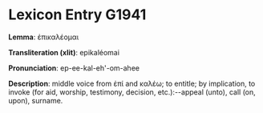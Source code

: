 # Lexicon Entry G1941

**Lemma**: ἐπικαλέομαι

**Transliteration (xlit)**: epikaléomai

**Pronunciation**: ep-ee-kal-eh'-om-ahee

**Description**:
middle voice from ἐπί and καλέω; to entitle; by implication, to invoke (for aid, worship, testimony, decision, etc.):--appeal (unto), call (on, upon), surname.
